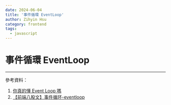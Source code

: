 ```yaml
---
date: 2024-06-04
title: '事件循環 EventLoop'
author: Zihyin Hsu
category: frontend
tags:
  - javascript
---
```


# 事件循環 EventLoop

---

參考資料：

1. [你真的懂 Event Loop 嗎](https://johnnywang1994.github.io/book/articles/js/event-loop.html)
2. [【前端八股文】事件循环-eventloop](https://www.bilibili.com/video/BV1j14y1j7us/?spm_id_from=pageDriver&vd_source=bf9e31cbb04dcc9c09d7c5869df8ca09)
